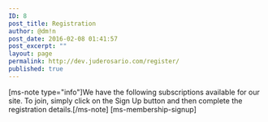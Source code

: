 ```yaml
---
ID: 8
post_title: Registration
author: @dm!n
post_date: 2016-02-08 01:41:57
post_excerpt: ""
layout: page
permalink: http://dev.juderosario.com/register/
published: true
---
```

[ms-note type="info"]We have the following subscriptions available for our site. To join, simply click on the Sign Up button and then complete the registration details.[/ms-note]
[ms-membership-signup]
